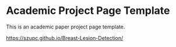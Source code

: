 # Academic Project Page Template
This is an academic paper project page template.


https://szupc.github.io/Breast-Lesion-Detection/
